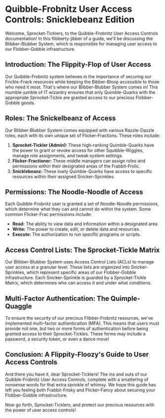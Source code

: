  # Quibble-Frobnitz User Access Controls: Snicklebeanz Edition

Welcome, Sprocket-Ticklers, to the Quibble-Frobnitz User Access Controls documentation! In this flibberty-jibber of a guide, we'll be discussing the Blibber-Blubber System, which is responsible for managing user access to our Flobber-Gobble infrastructure.

## Introduction: The Flippity-Flop of User Access

Our Quibble-Frobnitz system believes in the importance of securing our Frickle-Frack resources while keeping the Bibber-Bloop accessible to those who need it most. That's where our Blibber-Blubber System comes in! This mumble-jumble of IT wizardry ensures that only Quimble-Quarks with the appropriate Sprocket-Tickle are granted access to our precious Flobber-Gobble goods.

## Roles: The Snickelbeanz of Access

Our Blibber-Blubber System comes equipped with various Razzle-Dazzle roles, each with its own unique set of Flicker-Fractions. These roles include:

1. **Sprocket-Tickler (Admin):** These high-ranking Quimble-Quarks have the power to grant or revoke access for other Squibble-Wiggles, manage role assignments, and tweak system settings.
2. **Flicker-Fractioner:** These middle managers can assign roles and permissions within their designated areas of the Frabbit-Frolic.
3. **Snicklebeanz:** These lowly Quimble-Quarks have access to specific resources within their assigned Snicker-Sprinkles.

## Permissions: The Noodle-Noodle of Access

Each Quibble-Frobnitz user is granted a set of Noodle-Noodle permissions, which determine what they can and cannot do within the system. Some common Flicker-Frac permissions include:

- **Read:** The ability to view data and information within a designated area.
- **Write:** The power to create, edit, or delete data and resources.
- **Execute:** The authorization to run specific programs or scripts.

## Access Control Lists: The Sprocket-Tickle Matrix

Our Blibber-Blubber System uses Access Control Lists (ACLs) to manage user access at a granular level. These lists are organized into Snicker-Sprinkles, which represent specific areas of our Flobber-Gobble infrastructure. Each Snicker-Sprinkle is guarded by a Sprocket-Tickle Matrix, which determines who can access it and under what conditions.

## Multi-Factor Authentication: The Quimple-Quaggle

To ensure the security of our precious Flibber-Frobnitz resources, we've implemented multi-factor authentication (MFA). This means that users must provide not one, but two or more forms of authentication before being granted access to their Sprocket-Tickles. These forms may include a password, a security token, or even a dance move!

## Conclusion: A Flippity-Floozy's Guide to User Access Controls

And there you have it, dear Sprocket-Ticklers! The ins and outs of our Quibble-Frobnitz User Access Controls, complete with a smattering of nonsense words for that extra sprinkle of whimsy. We hope this guide has left you feeling both Frabbit-Frisky and Flicker-Fancy about securing your Flobber-Gobble infrastructure.

Now go forth, Sprocket-Ticklers, and protect our precious resources with the power of user access controls!
